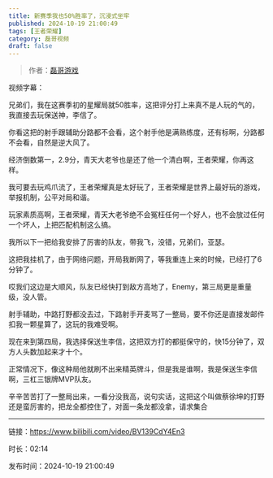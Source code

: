 ```yaml
---
title: 新赛季我也50%胜率了，沉浸式坐牢
published: 2024-10-19 21:00:49
tags: [王者荣耀]
category: 磊哥视频
draft: false
---
```



> 作者：[磊哥游戏](https://space.bilibili.com/268941858?spm_id_from=333.788.upinfo.head.click)

视频字幕：

兄弟们，我在这赛季初的星耀局就50胜率，这把评分打上来真不是人玩的气的，我直接去玩保送神，李信了。

你看这把的射手跟辅助分路都不会看，这个射手他是满熟练度，还有标啊，分路都不会看，自然是逆大风了。

经济倒数第一，2.9分，青天大老爷也是还了他一个清白啊，王者荣耀，你再这样。

我可要去玩鸡爪流了，王者荣耀真是太好玩了，王者荣耀是世界上最好玩的游戏，举报机制，公平对局和谐。

玩家素质高啊，王者荣耀，青天大老爷绝不会冤枉任何一个好人，也不会放过任何一个坏人，上把匹配机制这么搞。

我所以下一把给我安排了厉害的队友，带我飞，没错，兄弟们，亚瑟。

这把我挂机了，由于网络问题，开局我断网了，等我重连上来的时候，已经打了6分钟了。

哎我们这边是大顺风，队友已经快打到敌方高地了，Enemy，第三局更是重量级，没人管。

射手辅助，中路打野都没去过，下路射手开麦骂了一整局，要不你还是直接发邮件扣我一颗星算了，这玩的我难受啊。

现在来到第四局，我选择保送生李信，这把双方打的都挺保守的，快15分钟了，双方人头数加起来才十个。

正常情况下，像这种局他就刷不出来精英牌斗，但是我是谁啊，我是保送生李信啊，三杠三银牌MVP队友。

辛辛苦苦打了一整局出来，一看分没我高，说句实话，这把这个叫做蔡徐坤的打野还是蛮厉害的，把龙全都控住了，对面一条龙都没拿，请求集合

---

链接：https://www.bilibili.com/video/BV139CdY4En3

时长：02:14

发布时间：2024-10-19 21:00:49
